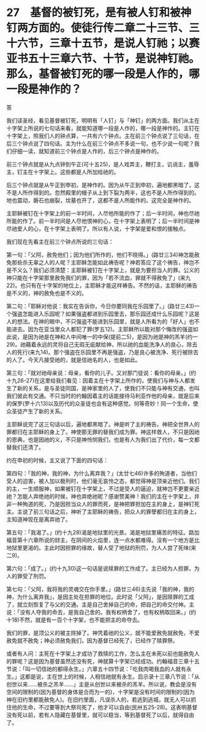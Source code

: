 # 27　基督的被钉死，是有被人钉和被神钉两方面的。使徒行传二章二十三节、三十六节，三章十五节，是说人钉祂；以赛亚书五十三章六节、十节，是说神钉祂。那么，基督被钉死的哪一段是人作的，哪一段是神作的？


答

我们读圣经，看见基督被钉死，明明有「人钉」与「神钉」的两方面。我们从主在十字架上所说的七句话来看，就能知道哪一段是人作的，哪一段是神作的。主钉在十字架上，照我们人的钟点算，一共有六个钟点。主在前三个钟点说了三句话，在后三个钟点说了四句话。主为什么在前三个钟点不多说一句，也不少说一句呢？我们仔细一读，就知道前三个钟点是人作的，后三个钟点是神作的。

前三个钟点就是从九点钟到午正(可十五25)，是人戏弄主，鞭打主，讥诮主，羞辱主，钉主在十字架上。这些都是人所加给祂的。

后三个钟点就是从午正到申初，是神作的。因为从午正到申初，遍地都黑暗了，这不是人所作得到的。忽然殿里的幔子从上到下裂为两半，这也不是人所作得到的。地也震动，磐石也崩裂，坟墓也开了，这都不是人所能作的。这完全是神作的。

主耶稣被钉在十字架上的前一半时间，人尽他所能的作了；后一半时间，神也尽祂所能的作了。前一半时间是人尽他恨神的心，在十字架上表明了；后一半时间是神尽祂爱人的心，在十字架上表明了。所以有人说，十字架是爱和恨的接触点。

我们现在先看主在前三个钟点所说的三句话：

第一句：「父阿，赦免他们；因为他们所作的，他们不晓得。」(路廿三34)神怎能赦免那些杀无辜之人的人呢？主耶稣怎能如此祷告呢？神若答应了这个祷告，神岂不是不义么？我们必须清楚：主耶稣被钉在十字架上，就是为要担当人的罪。公义的神只能在十字架那里赦免我们的罪，因为「若不流血，罪就不得赦免了」(来九22)。也只有在十字架的地位上，主耶稣才能这样祷告。不然的话，主耶稣的祷告是不义的，神的赦免也是不义的。

第二句：「耶稣对他说：我实在告诉你，今日你要同我在乐园里了。」(路廿三43)一个强盗怎能进入乐园呢？如果强盗都进到乐园里去，那乐园还成什么乐园呢？这是人的想法。在神的眼中，不只强盗不能进到乐园里，就是人所看为的「好人」也不能进去。因为在亚当里众人都犯了罪(罗五12)。主耶稣所以能对那个悔改的强盗如此说，是因为祂是在神和人中间唯一的中保(提前二5)，是因为祂是神的羔羊(约一29)。祂藉着永远的灵将自己无瑕无疵献给神，所以祂的血能洗净人的良心，除去人的死行(来九14)。那个强盗在乐园里不再是强盗，乃是良心被洗净、死行被除去的人了。今天凡接受祂的，就是信祂名的人，也是如此。

第三句：「就对祂母亲说：母亲，看你的儿子。又对那门徒说：看你的母亲。」(约十九26-27)在这里给我们看见：因着主在十字架上所作的，使我们与神与人都发生了新的关系，是与圣徒同国，是神家里的人了，使我们不只能与神有交通，也叫我们彼此有交通。不只当时的约翰因着主的话能接待马利亚作他的母亲，就是后来的保罗(罗十六13)以及历代的众圣徒也会有这种感觉。何等奇妙！同一个生命，使众圣徒产生了新的关系。

主耶稣说完了这三句话以后，遍地都黑暗了。神是听了主的祷告。神把全世界人的罪都归在主耶稣的身上了。神使那无罪的替我们成为罪。神这样救人，不只是因祂的恩典，也是因祂的义，不只是神怜悯我们，也是有人为我们出了代价，每一文都替我们还清了。

约在申初的时候，主又说了下面的四句话：

第四句：「我的神，我的神，为什么离弃我？」(太廿七46)许多的殉道者，当他们受人的迫害，被人加以极刑时，他们毫无哀怜之态，都觉得神是顶亲近他们。我们的主，一生顺服神，如果被钉在十字架上，不过是受人的逼迫，就神岂不更要亲近祂？怎能人弃绝祂的时候，神也弃绝祂昵？感谢赞美神！我们的主在十字架上，并非一种殉道的死，乃是因担当众人的罪而死，是神把罪担加在主的身上，是神钉死主。主说了前三句话之后，神听了主耶稣的祷告，把众人的罪孽都归在主的身上，主知道神现在是离弃祂了。

第五句：「我渴了。」(约十九28)渴是地狱里的光景。渴是地狱里痛苦的特征。路加福音第十六章所说的财主，在阴间的火焰里，连一点水都难得。没有一个地方是比地狱里更渴的。主此时因担罪的缘故，替人受了地狱的刑罚，为人人尝了死味(来二9)。

第六句：「成了。」(约十九30)这一句话是说赎罪的工作成了。主已经为人担罪，为人的罪受了刑罚。

第七句：「父阿，我将我的灵魂交在你手里。」(路廿三46)主先说「我的神，我的神，为什么离弃我」，是因主处在担罪的地位。此时说「父阿」，是因赎罪的工成了，就立刻恢复了与父的交通。主是自己舍掉自己的命，把自己的命交付神。主说：「没有人夺我的命去，是我自己舍的。我有权柄舍了，也有权柄取回来。」(约十18)不然，就是有一百个十字架，也不能把主的命夺去。

我们的罪，是顶公义的被主除掉了。神凭着祂的公义，就不能爱赦免就赦免，不爱赦免就不赦免；神必须赦免我们，因为基督已经死了，已经作了赎罪祭。

或者有人问：主死在十字架上才成功了救赎的工作，怎么主在未死以前也能赦免人的罪呢？这是因为基督虽然还没有死，神就算十字架已经成功。约翰福音三章十五节说：「叫一切信祂的都得永生。」六章五十四节说：「吃我肉喝我血的人就有永生。」这都是说，主在世上的时候，人相信祂就有永生。启示录十三章八节说：「从创世以来……被杀之羔羊……」主是从创世以来被杀的羔羊。所以说，教会是没有空间的限制的(因为基督的身体是合而为一的)，十字架是没有时间的限制的(因为神在旧约里都能赦免人)。在旧约里面，凡误杀人的，若逃到逃城，就无人可以抓住他的生命，不过要等到大祭司死了，他才可以自由(民卅五25-28)。这表明基督没有死以前，若有人隐藏在基督里，就可以稳当，等到基督死了以后，就得自由了。

